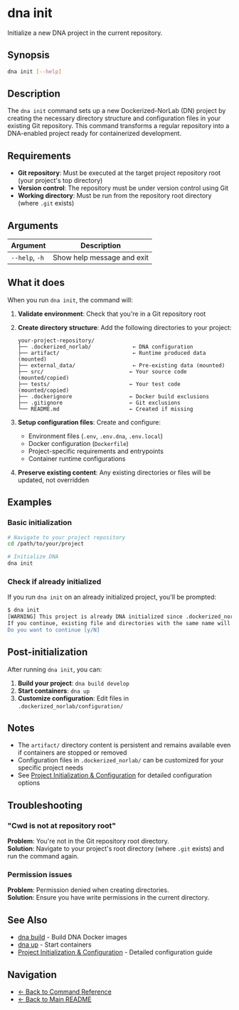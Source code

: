 # dna init

Initialize a new DNA project in the current repository.

## Synopsis

```bash
dna init [--help]
```

## Description

The `dna init` command sets up a new Dockerized-NorLab (DN) project by creating the necessary directory structure and configuration files in your existing Git repository. This command transforms a regular repository into a DNA-enabled project ready for containerized development.

## Requirements

- **Git repository**: Must be executed at the target project repository root (your project's top directory)
- **Version control**: The repository must be under version control using Git
- **Working directory**: Must be run from the repository root directory (where `.git` exists)

## Arguments

| Argument | Description |
|----------|-------------|
| `--help`, `-h` | Show help message and exit |

## What it does

When you run `dna init`, the command will:

1. **Validate environment**: Check that you're in a Git repository root
2. **Create directory structure**: Add the following directories to your project:
   ```
   your-project-repository/
   ├── .dockerized_norlab/             ← DNA configuration
   ├── artifact/                       ← Runtime produced data (mounted)
   ├── external_data/                  ← Pre-existing data (mounted)
   ├── src/                           ← Your source code (mounted/copied)
   ├── tests/                         ← Your test code (mounted/copied)
   ├── .dockerignore                  ← Docker build exclusions
   ├── .gitignore                     ← Git exclusions
   └── README.md                      ← Created if missing
   ```

3. **Setup configuration files**: Create and configure:
   - Environment files (`.env`, `.env.dna`, `.env.local`)
   - Docker configuration (`Dockerfile`)
   - Project-specific requirements and entrypoints
   - Container runtime configurations

4. **Preserve existing content**: Any existing directories or files will be updated, not overridden

## Examples

### Basic initialization

```bash
# Navigate to your project repository
cd /path/to/your/project

# Initialize DNA
dna init
```

### Check if already initialized

If you run `dna init` on an already initialized project, you'll be prompted:

```bash
$ dna init
[WARNING] This project is already DNA initialized since .dockerized_norlab directory already exists.
If you continue, existing file and directories with the same name will be safeguarded with the suffix '.old', not overriden."
Do you want to continue [y/N]
```

## Post-initialization

After running `dna init`, you can:

1. **Build your project**: `dna build develop`
2. **Start containers**: `dna up`
3. **Customize configuration**: Edit files in `.dockerized_norlab/configuration/`

## Notes

- The `artifact/` directory content is persistent and remains available even if containers are stopped or removed
- Configuration files in `.dockerized_norlab/` can be customized for your specific project needs
- See [Project Initialization & Configuration](../project_initialization_and_configuration.md) for detailed configuration options

## Troubleshooting

### "Cwd is not at repository root"
**Problem**: You're not in the Git repository root directory.  
**Solution**: Navigate to your project's root directory (where `.git` exists) and run the command again.

### Permission issues
**Problem**: Permission denied when creating directories.  
**Solution**: Ensure you have write permissions in the current directory.

## See Also

- [dna build](build.md) - Build DNA Docker images
- [dna up](up.md) - Start containers
- [Project Initialization & Configuration](../project_initialization_and_configuration.md) - Detailed configuration guide

## Navigation

- [← Back to Command Reference](../dna.md)
- [← Back to Main README](../../README.md)
